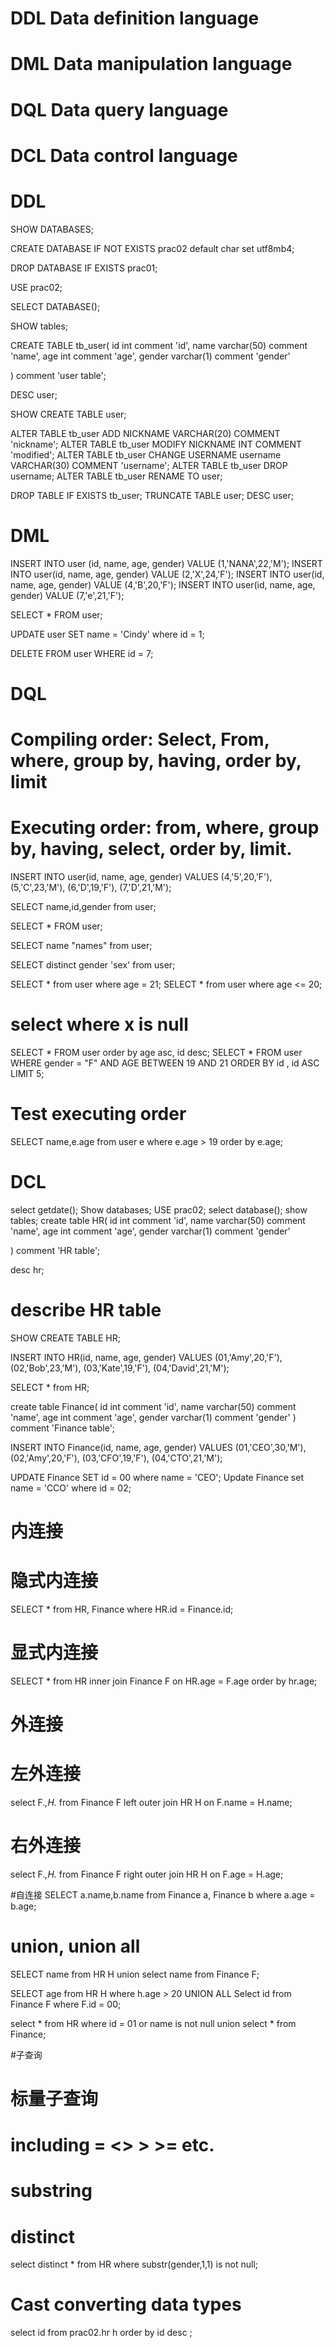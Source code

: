 
# DDL Data definition language
# DML Data manipulation language
# DQL Data query language
# DCL Data control language


# DDL
SHOW DATABASES;

CREATE DATABASE IF NOT EXISTS prac02 default char set utf8mb4;

DROP DATABASE IF EXISTS prac01;

USE prac02;

SELECT DATABASE();

SHOW tables;

CREATE TABLE tb_user(
  id int comment 'id',
  name varchar(50) comment 'name',
  age int comment 'age',
  gender varchar(1) comment 'gender'

) comment 'user table';

DESC user;

SHOW CREATE TABLE user;

ALTER TABLE tb_user ADD NICKNAME VARCHAR(20) COMMENT 'nickname';
ALTER TABLE tb_user MODIFY NICKNAME INT COMMENT 'modified';
ALTER TABLE tb_user CHANGE USERNAME username VARCHAR(30) COMMENT 'username';
ALTER TABLE tb_user DROP  username;
ALTER TABLE tb_user RENAME TO user;

DROP TABLE IF EXISTS tb_user;
TRUNCATE TABLE user;
DESC user;

# DML

INSERT INTO user (id, name, age, gender) VALUE (1,'NANA',22,'M');
INSERT INTO user(id, name, age, gender) VALUE (2,'X',24,'F');
INSERT INTO user(id, name, age, gender) VALUE (4,'B',20,'F');
INSERT INTO user(id, name, age, gender) VALUE (7,'e',21,'F');

SELECT * FROM user;

UPDATE user SET name = 'Cindy' where id = 1;

DELETE FROM user WHERE id = 7;

# DQL
# Compiling order: Select, From, where, group by, having, order by, limit
# Executing order: from, where, group by, having, select, order by, limit.

INSERT INTO user(id, name, age, gender) VALUES
                                        (4,'5',20,'F'),
                                        (5,'C',23,'M'),
                                        (6,'D',19,'F'),
                                        (7,'D',21,'M');

SELECT name,id,gender from user;

SELECT * FROM user;

SELECT name "names" from user;

SELECT distinct gender 'sex' from user;

SELECT  * from user where age = 21;
SELECT  * from user where age <= 20;

# select where x is null

SELECT * FROM user order by age asc, id desc;
SELECT * FROM user WHERE gender = "F" AND AGE  BETWEEN 19 AND 21 ORDER BY id , id ASC LIMIT 5;

# Test executing order
SELECT name,e.age from user e where e.age > 19 order by e.age;

# DCL

select getdate();
Show databases;
USE prac02;
select database();
show tables;
create table HR(
    id int comment 'id',
  name varchar(50) comment 'name',
  age int comment 'age',
  gender varchar(1) comment 'gender'

) comment 'HR table';

desc hr;
# describe HR table
SHOW CREATE TABLE HR;

INSERT INTO HR(id, name, age, gender) VALUES
                                        (01,'Amy',20,'F'),
                                        (02,'Bob',23,'M'),
                                        (03,'Kate',19,'F'),
                                        (04,'David',21,'M');

SELECT * from HR;

create table Finance(
    id int comment 'id',
  name varchar(50) comment 'name',
  age int comment 'age',
  gender varchar(1) comment 'gender'
                    ) comment 'Finance table';

INSERT INTO Finance(id, name, age, gender) VALUES
                                        (01,'CEO',30,'M'),
                                        (02,'Amy',20,'F'),
                                        (03,'CFO',19,'F'),
                                        (04,'CTO',21,'M');

UPDATE Finance SET id = 00 where name = 'CEO';
Update Finance set name = 'CCO' where id = 02;

# 内连接
# 隐式内连接
SELECT * from HR, Finance where HR.id = Finance.id;
# 显式内连接
SELECT * from HR inner join Finance F on HR.age = F.age order by hr.age;

# 外连接
# 左外连接
select F.*,H.* from Finance F left outer join HR H on F.name = H.name;
# 右外连接
select F.*,H.* from Finance F right outer join HR H on F.age = H.age;

#自连接
SELECT a.name,b.name from Finance a, Finance b where a.age = b.age;

# union, union all
SELECT name from HR H
union
select name from Finance F;

SELECT age from HR H where h.age > 20
UNION ALL
Select id from Finance F where F.id = 00;

select * from HR where id = 01 or name is not null
union
select * from Finance;

#子查询

# 标量子查询
# including = <> > >= etc.


# substring
# distinct
select distinct * from HR
where substr(gender,1,1) is not null;

# Cast converting data types
select id
from prac02.hr h
order by id desc
;


